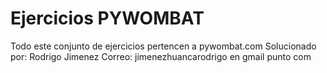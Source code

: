 # Ejercicios PYWOMBAT

Todo este conjunto de ejercicios pertencen a pywombat.com
Solucionado por: Rodrigo Jimenez
Correo: jimenezhuancarodrigo en gmail punto com
